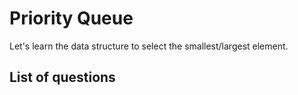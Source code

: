 Priority Queue
==================
Let's learn the data structure to select the smallest/largest element.

List of questions
-------------------
